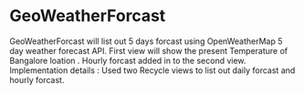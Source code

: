 # GeoWeatherForcast

GeoWeatherForcast will list out 5 days forcast using OpenWeatherMap 5 day weather forecast API. First view will show the present Temperature of Bangalore loation . Hourly forcast added in to the second view. Implementation details : Used two Recycle views to list out daily forcast and hourly forcast.
